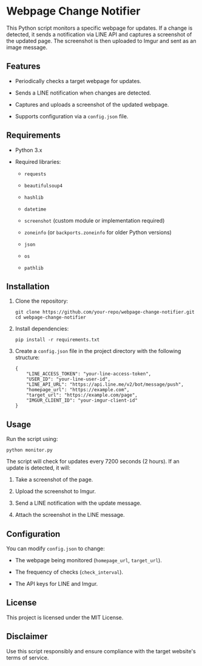 
# Webpage Change Notifier

This Python script monitors a specific webpage for updates. If a change is detected, it sends a notification via LINE API and captures a screenshot of the updated page. The screenshot is then uploaded to Imgur and sent as an image message.

## Features

-   Periodically checks a target webpage for updates.
    
-   Sends a LINE notification when changes are detected.
    
-   Captures and uploads a screenshot of the updated webpage.
    
-   Supports configuration via a `config.json` file.
    

## Requirements

-   Python 3.x
    
-   Required libraries:
    
    -   `requests`
        
    -   `beautifulsoup4`
        
    -   `hashlib`
        
    -   `datetime`
        
    -   `screenshot` (custom module or implementation required)
        
    -   `zoneinfo` (or `backports.zoneinfo` for older Python versions)
        
    -   `json`
        
    -   `os`
        
    -   `pathlib`
        

## Installation

1.  Clone the repository:
    
    ```
    git clone https://github.com/your-repo/webpage-change-notifier.git
    cd webpage-change-notifier
    ```
    
2.  Install dependencies:
    
    ```
    pip install -r requirements.txt
    ```
    
3.  Create a `config.json` file in the project directory with the following structure:
    
    ```
    {
        "LINE_ACCESS_TOKEN": "your-line-access-token",
        "USER_ID": "your-line-user-id",
        "LINE_API_URL": "https://api.line.me/v2/bot/message/push",
        "homepage_url": "https://example.com",
        "target_url": "https://example.com/page",
        "IMGUR_CLIENT_ID": "your-imgur-client-id"
    }
    ```
    

## Usage

Run the script using:

```
python monitor.py
```

The script will check for updates every 7200 seconds (2 hours). If an update is detected, it will:

1.  Take a screenshot of the page.
    
2.  Upload the screenshot to Imgur.
    
3.  Send a LINE notification with the update message.
    
4.  Attach the screenshot in the LINE message.
    

## Configuration

You can modify `config.json` to change:

-   The webpage being monitored (`homepage_url`, `target_url`).
    
-   The frequency of checks (`check_interval`).
    
-   The API keys for LINE and Imgur.
    

## License

This project is licensed under the MIT License.

## Disclaimer

Use this script responsibly and ensure compliance with the target website's terms of service.